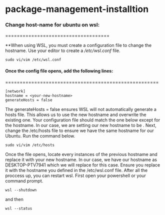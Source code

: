 # package-management-installtion

### Change host-name for ubuntu on wsl:
====================================

**When using WSL, you must create a configuration file to change the hostname. 
Use your editor to create a */etc/wsl.conf* file.

```sudo vi/vim /etc/wsl.conf```

#### Once the config file opens, add the following lines:
=====================================================
```
[network]
hostname = <your-new-hostname>
generateHosts = false
```
The generateHosts = false ensures WSL will not automatically generate a hosts file. 
This allows us to use the new hostname and overwrite the existing one. 
Your configuration file should match the one below except for the hostname. 
In our case, we are setting our new hostname to be <desired-hostname>.
Next, change the /etc/hosts file to ensure we have the same hostname for our Ubuntu. Run the command below.
```
sudo vi/vim /etc/hosts
```
Once the file opens, locate every instances of the previous hostname and replace it with your new hostname. 
In our case, we have our hostname as DESKTOP-PTV7941 which we will replace for this case.
Ensure you replace it with the hostname you defined in the /etc/wsl.conf file.
After all the proccess up, you can restart wsl. First open your powershell or your command prompt.
```
wsl --shutdown
```
and then 
```
wsl --status
```
